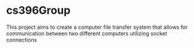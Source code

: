 # cs396Group

This project aims to create a computer file transfer system that allows for communication between two different computers utilizing socket connections
